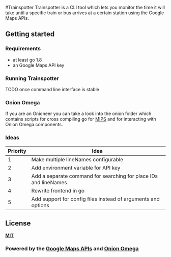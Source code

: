 #Trainspotter
Trainspotter is a CLI tool which lets you monitor the time it will take until a specific train or bus arrives at a certain station using the Google Maps APIs.

## Getting started
### Requirements
- at least go 1.8
- an Google Maps API key 

### Running Trainspotter
TODO once command line interface is stable 

### Onion Omega
If you are an Onioneer you can take a look into the onion folder which contains scripts for cross compiling go for [MIPS](https://en.wikipedia.org/wiki/MIPS_instruction_set) and for interacting with Onion Omega components.    

### Ideas
Priority|Idea
---|---
1|Make multiple lineNames configurable
2|Add environment variable for API key
3|Add a separate command for searching for place IDs and lineNames
4|Rewrite frontend in go
5|Add support for config files instead of arguments and options

## License
[**MIT**](http://www.opensource.org/licenses/mit-license.php)
### Powered by the [Google Maps APIs](https://developers.google.com/maps/) and [Onion Omega](https://onion.io/)

